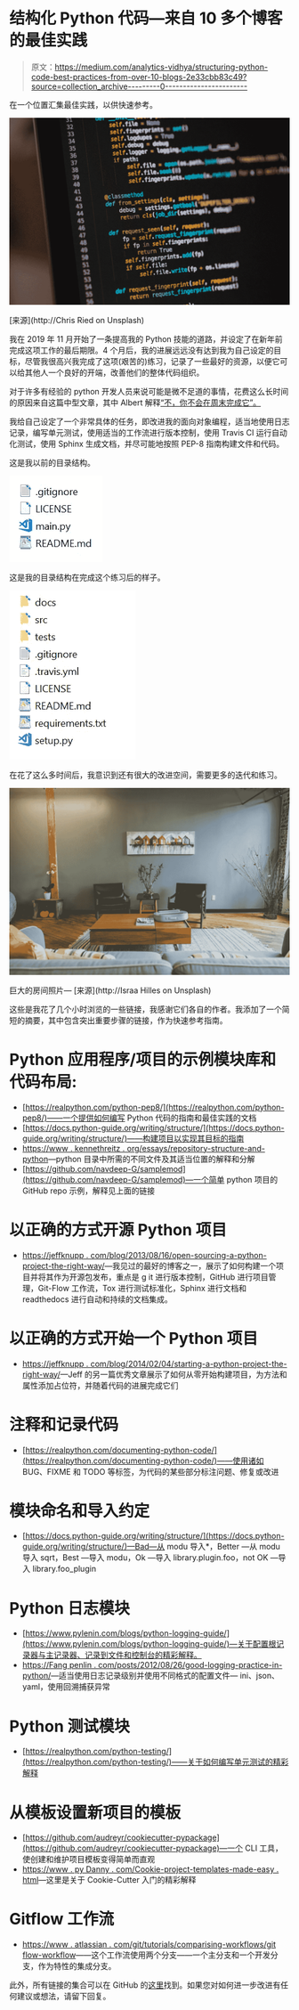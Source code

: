 # 结构化 Python 代码—来自 10 多个博客的最佳实践

> 原文：<https://medium.com/analytics-vidhya/structuring-python-code-best-practices-from-over-10-blogs-2e33cbb83c49?source=collection_archive---------0----------------------->

在一个位置汇集最佳实践，以供快速参考。

![](img/2eb1ab5001659bcb92ff615d2ab4f3dd.png)

[来源](http://Chris Ried on Unsplash)

我在 2019 年 11 月开始了一条提高我的 Python 技能的道路，并设定了在新年前完成这项工作的最后期限。4 个月后，我的进展远远没有达到我为自己设定的目标，尽管我很高兴我完成了这项(艰苦的)练习，记录了一些最好的资源，以便它可以给其他人一个良好的开端，改善他们的整体代码组织。

对于许多有经验的 python 开发人员来说可能是微不足道的事情，花费这么长时间的原因来自这篇中型文章，其中 Albert 解释[“不，你不会在周末完成它”。](/better-programming/no-you-wont-get-it-done-over-the-weekend-1cbfc10eee01)

我给自己设定了一个非常具体的任务，即改进我的面向对象编程，适当地使用日志记录，编写单元测试，使用适当的工作流进行版本控制，使用 Travis CI 运行自动化测试，使用 Sphinx 生成文档，并尽可能地按照 PEP-8 指南构建文件和代码。

这是我以前的目录结构。

![](img/8148aab812f8ba32688e68f0ed1ce91c.png)

这是我的目录结构在完成这个练习后的样子。

![](img/bcceebbcf9c5a482ce8ce642637ab003.png)

在花了这么多时间后，我意识到还有很大的改进空间，需要更多的迭代和练习。

![](img/1d73186a5a6391bb1db9995a7d4cb5bc.png)

巨大的房间照片— [来源](http://Israa Hilles on Unsplash)

这些是我花了几个小时浏览的一些链接，我感谢它们各自的作者。我添加了一个简短的摘要，其中包含突出重要步骤的链接，作为快速参考指南。

# Python 应用程序/项目的示例模块库和代码布局:

*   [https://realpython.com/python-pep8/](https://realpython.com/python-pep8/)——一个提供如何编写 Python 代码的指南和最佳实践的文档
*   [https://docs.python-guide.org/writing/structure/](https://docs.python-guide.org/writing/structure/)——构建项目以实现其目标的指南
*   [https://www . kennethreitz . org/essays/repository-structure-and-python](https://kenreitz.org/essays/2013/01/27/repository-structure-and-python)—python 目录中所需的不同文件及其适当位置的解释和分解
*   [https://github.com/navdeep-G/samplemod](https://github.com/navdeep-G/samplemod)—一个简单 python 项目的 GitHub repo 示例，解释见上面的链接

# 以正确的方式开源 Python 项目

*   [https://jeffknupp . com/blog/2013/08/16/open-sourcing-a-python-project-the-right-way/](https://jeffknupp.com/blog/2013/08/16/open-sourcing-a-python-project-the-right-way/)—我见过的最好的博客之一，展示了如何构建一个项目并将其作为开源包发布，重点是 g it 进行版本控制，GitHub 进行项目管理，Git-Flow 工作流，Tox 进行测试标准化，Sphinx 进行文档和 readthedocs 进行自动和持续的文档集成。

# 以正确的方式开始一个 Python 项目

*   [https://jeffknupp . com/blog/2014/02/04/starting-a-python-project-the-right-way/](https://jeffknupp.com/blog/2014/02/04/starting-a-python-project-the-right-way/)—Jeff 的另一篇优秀文章展示了如何从零开始构建项目，为方法和属性添加占位符，并随着代码的进展完成它们

# 注释和记录代码

*   [https://realpython.com/documenting-python-code/](https://realpython.com/documenting-python-code/)——使用诸如 BUG、FIXME 和 TODO 等标签，为代码的某些部分标注问题、修复或改进

# 模块命名和导入约定

*   [https://docs.python-guide.org/writing/structure/](https://docs.python-guide.org/writing/structure/)—Bad—从 modu 导入*，Better —从 modu 导入 sqrt，Best —导入 modu，Ok —导入 library.plugin.foo，not OK —导入 library.foo_plugin

# Python 日志模块

*   [https://www.pylenin.com/blogs/python-logging-guide/](https://www.pylenin.com/blogs/python-logging-guide/)—关于配置根记录器与主记录器、记录到文件和控制台的精彩解释。
*   [https://Fang penlin . com/posts/2012/08/26/good-logging-practice-in-python/](https://fangpenlin.com/posts/2012/08/26/good-logging-practice-in-python/)—适当使用日志记录级别并使用不同格式的配置文件— ini、json、yaml，使用回溯捕获异常

# Python 测试模块

*   [https://realpython.com/python-testing/](https://realpython.com/python-testing/)——关于如何编写单元测试的精彩解释

# 从模板设置新项目的模板

*   [https://github.com/audreyr/cookiecutter-pypackage](https://github.com/audreyr/cookiecutter-pypackage)—一个 CLI 工具，使创建和维护项目模板变得简单而直观
*   [https://www . py Danny . com/Cookie-project-templates-made-easy . html](https://www.pydanny.com/cookie-project-templates-made-easy.html)—这里是关于 Cookie-Cutter 入门的精彩解释

# Gitflow 工作流

*   [https://www . atlassian . com/git/tutorials/comparising-workflows/git flow-workflow](https://www.atlassian.com/git/tutorials/comparing-workflows/gitflow-workflow)——这个工作流使用两个分支——一个主分支和一个开发分支，作为特性的集成分支。

此外，所有链接的集合可以在 GitHub 的[这里](https://github.com/prkapur/python-reference-blogs)找到。如果您对如何进一步改进有任何建议或想法，请留下回复。